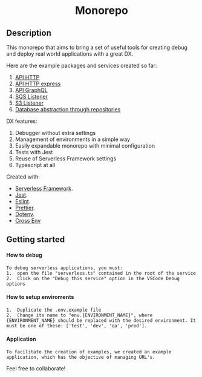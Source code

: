 
<center><h1>Monorepo</h1></center>

## Description
This monorepo that aims to bring a set of useful tools for creating debug and deploy real world applications with a great DX.



Here are the example packages and services created so far:

1. [API HTTP](services/api-http)
2. [API HTTP express](services/api-express)
3. [API GraphQL](services/api-graphql)
4. [SQS Listener](services/sqs-listener) 
5. [S3 Listener](services/s3-listener) 
6. [Database abstraction through repositories](packages/databases) 

DX features:

1. Debugger without extra settings
2. Management of environments in a simple way
3. Easily expandable monorepo with minimal configuration
4. Tests with Jest
5. Reuse of Serverless Framework settings
6. Typescript at all

Created with:
  - [Serverless Framework](https://www.serverless.com/).
  - [Jest](https://jestjs.io/).
  - [Eslint](https://eslint.org/).
  - [Prettier](https://prettier.io/).
  - [Dotenv](https://www.npmjs.com/package/dotenv).
  - [Cross Env](https://www.npmjs.com/package/cross-env)

## Getting started
#### How to debug
    To debug serverless applications, you must:
    1.  open the file "serverless.ts" contained in the root of the service
    2.  Click on the "Debug this service" option in the VSCode Debug options

#### How to setup enviroments
    1.  Duplicate the .env.example file
    2.  Change its name to "env.{ENVIRONMENT_NAME}", where {ENVIRONMENT_NAME} should be replaced with the desired environment. It must be one of these: ['test', 'dev', 'qa', 'prod'].

#### Application
    To facilitate the creation of examples, we created an example application, which has the objective of managing URL's.


Feel free to collaborate!
